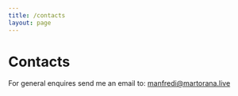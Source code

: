 ```yaml
---
title: /contacts
layout: page
---
```


# Contacts
For general enquires send me an email to: manfredi@martorana.live 

